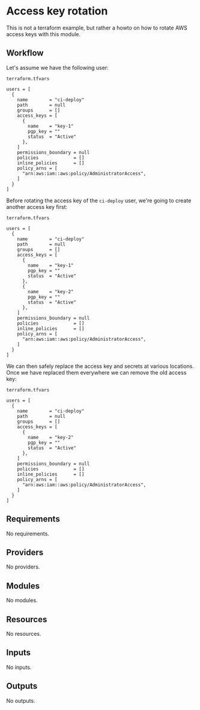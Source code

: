 # Access key rotation

This is not a terraform example, but rather a howto on how to rotate AWS access keys with this module.


## Workflow

Let's assume we have the following user:

`terraform.tfvars`
```hcl
users = [
  {
    name        = "ci-deploy"
    path        = null
    groups      = []
    access_keys = [
      {
        name    = "key-1"
        pgp_key = ""
        status  = "Active"
      },
    ]
    permissions_boundary = null
    policies             = []
    inline_policies      = []
    policy_arns = [
      "arn:aws:iam::aws:policy/AdministratorAccess",
    ]
  }
]
```

Before rotating the access key of the `ci-deploy` user, we're going to create another access key first:

`terraform.tfvars`
```hcl
users = [
  {
    name        = "ci-deploy"
    path        = null
    groups      = []
    access_keys = [
      {
        name    = "key-1"
        pgp_key = ""
        status  = "Active"
      },
      {
        name    = "key-2"
        pgp_key = ""
        status  = "Active"
      },
    ]
    permissions_boundary = null
    policies             = []
    inline_policies      = []
    policy_arns = [
      "arn:aws:iam::aws:policy/AdministratorAccess",
    ]
  }
]
```
We can then safely replace the access key and secrets at various locations. Once we have replaced them everywhere we can remove the old access key:

`terraform.tfvars`
```hcl
users = [
  {
    name        = "ci-deploy"
    path        = null
    groups      = []
    access_keys = [
      {
        name    = "key-2"
        pgp_key = ""
        status  = "Active"
      },
    ]
    permissions_boundary = null
    policies             = []
    inline_policies      = []
    policy_arns = [
      "arn:aws:iam::aws:policy/AdministratorAccess",
    ]
  }
]
```
<!-- BEGINNING OF PRE-COMMIT-TERRAFORM DOCS HOOK -->
## Requirements

No requirements.

## Providers

No providers.

## Modules

No modules.

## Resources

No resources.

## Inputs

No inputs.

## Outputs

No outputs.

<!-- END OF PRE-COMMIT-TERRAFORM DOCS HOOK -->
